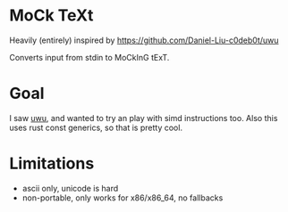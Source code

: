 # MoCk TeXt
Heavily (entirely) inspired by https://github.com/Daniel-Liu-c0deb0t/uwu

Converts input from stdin to MoCkInG tExT.

# Goal
I saw [uwu](https://github.com/Daniel-Liu-c0deb0t/uwu), and wanted to try an
play with simd instructions too. Also this uses rust const generics, so that is
pretty cool.


# Limitations
- ascii only, unicode is hard
- non-portable, only works for x86/x86_64, no fallbacks
